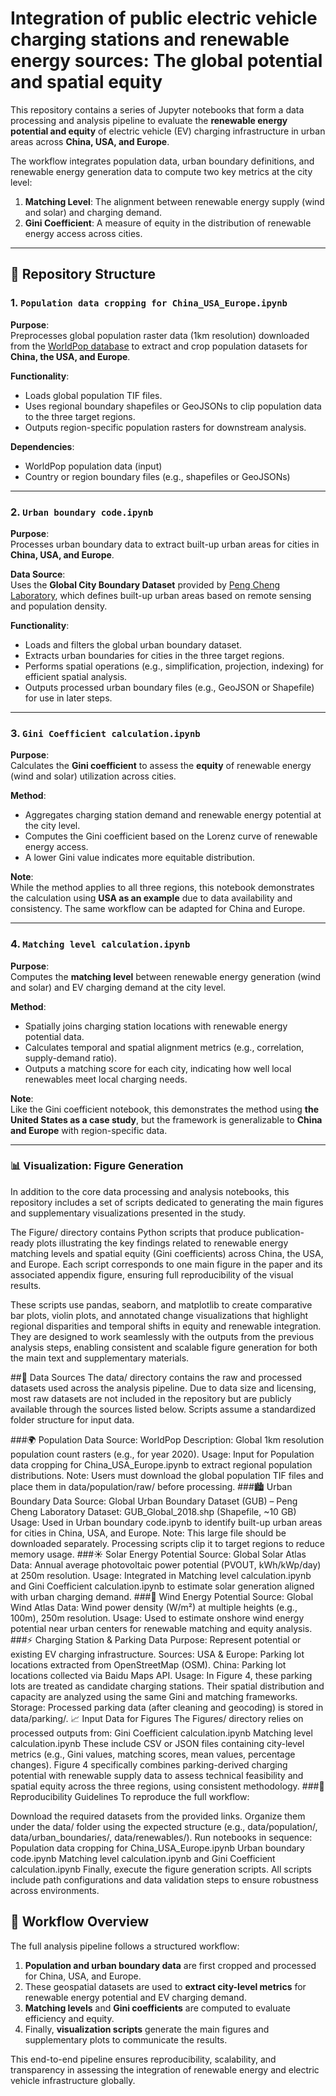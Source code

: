 # Integration of public electric vehicle charging stations and renewable energy sources: The global potential and spatial equity

This repository contains a series of Jupyter notebooks that form a data processing and analysis pipeline to evaluate the **renewable energy potential and equity** of electric vehicle (EV) charging infrastructure in urban areas across **China, USA, and Europe**.

The workflow integrates population data, urban boundary definitions, and renewable energy generation data to compute two key metrics at the city level:
1. **Matching Level**: The alignment between renewable energy supply (wind and solar) and charging demand.
2. **Gini Coefficient**: A measure of equity in the distribution of renewable energy access across cities.

---

## 📁 Repository Structure

### 1. `Population data cropping for China_USA_Europe.ipynb`
**Purpose**:  
Preprocesses global population raster data (1km resolution) downloaded from the [WorldPop database](https://www.worldpop.org/) to extract and crop population datasets for **China, the USA, and Europe**.

**Functionality**:
- Loads global population TIF files.
- Uses regional boundary shapefiles or GeoJSONs to clip population data to the three target regions.
- Outputs region-specific population rasters for downstream analysis.

**Dependencies**:  
- WorldPop population data (input)
- Country or region boundary files (e.g., shapefiles or GeoJSONs)

---

### 2. `Urban boundary code.ipynb`
**Purpose**:  
Processes urban boundary data to extract built-up urban areas for cities in **China, USA, and Europe**.

**Data Source**:  
Uses the **Global City Boundary Dataset** provided by [Peng Cheng Laboratory](https://data-starcloud.pcl.ac.cn/iearthdata/), which defines built-up urban areas based on remote sensing and population density.

**Functionality**:
- Loads and filters the global urban boundary dataset.
- Extracts urban boundaries for cities in the three target regions.
- Performs spatial operations (e.g., simplification, projection, indexing) for efficient spatial analysis.
- Outputs processed urban boundary files (e.g., GeoJSON or Shapefile) for use in later steps.

---

### 3. `Gini Coefficient calculation.ipynb`
**Purpose**:  
Calculates the **Gini coefficient** to assess the **equity** of renewable energy (wind and solar) utilization across cities.

**Method**:
- Aggregates charging station demand and renewable energy potential at the city level.
- Computes the Gini coefficient based on the Lorenz curve of renewable energy access.
- A lower Gini value indicates more equitable distribution.

**Note**:  
While the method applies to all three regions, this notebook demonstrates the calculation using **USA as an example** due to data availability and consistency. The same workflow can be adapted for China and Europe.

---

### 4. `Matching level calculation.ipynb`
**Purpose**:  
Computes the **matching level** between renewable energy generation (wind and solar) and EV charging demand at the city level.

**Method**:
- Spatially joins charging station locations with renewable energy potential data.
- Calculates temporal and spatial alignment metrics (e.g., correlation, supply-demand ratio).
- Outputs a matching score for each city, indicating how well local renewables meet local charging needs.

**Note**:  
Like the Gini coefficient notebook, this demonstrates the method using **the United States as a case study**, but the framework is generalizable to **China and Europe** with region-specific data.

---
### 📊 Visualization: Figure Generation
In addition to the core data processing and analysis notebooks, this repository includes a set of scripts dedicated to generating the main figures and supplementary visualizations presented in the study.

The Figure/ directory contains Python scripts that produce publication-ready plots illustrating the key findings related to renewable energy matching levels and spatial equity (Gini coefficients) across China, the USA, and Europe. Each script corresponds to one main figure in the paper and its associated appendix figure, ensuring full reproducibility of the visual results.

These scripts use pandas, seaborn, and matplotlib to create comparative bar plots, violin plots, and annotated change visualizations that highlight regional disparities and temporal shifts in equity and renewable integration. They are designed to work seamlessly with the outputs from the previous analysis steps, enabling consistent and scalable figure generation for both the main text and supplementary materials.


##📁 Data Sources
The data/ directory contains the raw and processed datasets used across the analysis pipeline. Due to data size and licensing, most raw datasets are not included in the repository but are publicly available through the sources listed below. Scripts assume a standardized folder structure for input data.

###🌍 Population Data
Source: WorldPop
Description: Global 1km resolution population count rasters (e.g., for year 2020).
Usage: Input for Population data cropping for China_USA_Europe.ipynb to extract regional population distributions.
Note: Users must download the global population TIF files and place them in data/population/raw/ before processing.
###🏙️ Urban Boundary Data
Source: Global Urban Boundary Dataset (GUB) – Peng Cheng Laboratory
Dataset: GUB_Global_2018.shp (Shapefile, ~10 GB)
Usage: Used in Urban boundary code.ipynb to identify built-up urban areas for cities in China, USA, and Europe.
Note: This large file should be downloaded separately. Processing scripts clip it to target regions to reduce memory usage.
###☀️ Solar Energy Potential
Source: Global Solar Atlas
Data: Annual average photovoltaic power potential (PVOUT, kWh/kWp/day) at 250m resolution.
Usage: Integrated in Matching level calculation.ipynb and Gini Coefficient calculation.ipynb to estimate solar generation aligned with urban charging demand.
###💨 Wind Energy Potential
Source: Global Wind Atlas
Data: Wind power density (W/m²) at multiple heights (e.g., 100m), 250m resolution.
Usage: Used to estimate onshore wind energy potential near urban centers for renewable matching and equity analysis.
###⚡ Charging Station & Parking Data
Purpose: Represent potential or existing EV charging infrastructure.
Sources:
USA & Europe: Parking lot locations extracted from OpenStreetMap (OSM).
China: Parking lot locations collected via Baidu Maps API.
Usage: In Figure 4, these parking lots are treated as candidate charging stations. Their spatial distribution and capacity are analyzed using the same Gini and matching frameworks.
Storage: Processed parking data (after cleaning and geocoding) is stored in data/parking/.
📈 Input Data for Figures
The Figures/ directory relies on processed outputs from:
Gini Coefficient calculation.ipynb
Matching level calculation.ipynb
These include CSV or JSON files containing city-level metrics (e.g., Gini values, matching scores, mean values, percentage changes).
Figure 4 specifically combines parking-derived charging potential with renewable supply data to assess technical feasibility and spatial equity across the three regions, using consistent methodology.
###🔁 Reproducibility Guidelines
To reproduce the full workflow:

Download the required datasets from the provided links.
Organize them under the data/ folder using the expected structure (e.g., data/population/, data/urban_boundaries/, data/renewables/).
Run notebooks in sequence:
Population data cropping for China_USA_Europe.ipynb
Urban boundary code.ipynb
Matching level calculation.ipynb and Gini Coefficient calculation.ipynb
Finally, execute the figure generation scripts.
All scripts include path configurations and data validation steps to ensure robustness across environments.

## 🔗 Workflow Overview
The full analysis pipeline follows a structured workflow:
1. **Population and urban boundary data** are first cropped and processed for China, USA, and Europe.
2. These geospatial datasets are used to **extract city-level metrics** for renewable energy potential and EV charging demand.
3. **Matching levels** and **Gini coefficients** are computed to evaluate efficiency and equity.
4. Finally, **visualization scripts** generate the main figures and supplementary plots to communicate the results.

This end-to-end pipeline ensures reproducibility, scalability, and transparency in assessing the integration of renewable energy and electric vehicle infrastructure globally.
